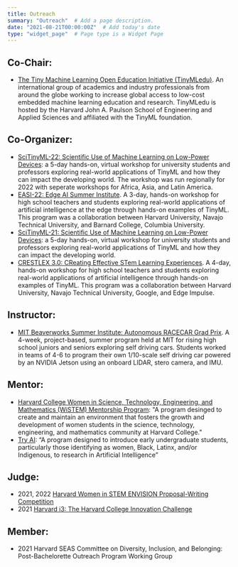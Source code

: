 ```yaml
---
title: Outreach
summary: "Outreach"  # Add a page description.
date: "2021-08-21T00:00:00Z"  # Add today's date
type: "widget_page"  # Page type is a Widget Page
---
```


## Co-Chair:
+ [The Tiny Machine Learning Open Education Initiative (TinyMLedu)](https://tinymledu.org). An international group of academics and industry professionals from around the globe working to increase global access to low-cost embedded machine learning education and research. TinyMLedu is hosted by the Harvard John A. Paulson School of Engineering and Applied Sciences and affiliated with the TinyML foundation.

## Co-Organizer:
+ [SciTinyML-22: Scientific Use of Machine Learning on Low-Power Devices](/courses/scitinyml-22): a 5-day hands-on, virtual workshop for university students and professors exploring real-world applications of TinyML and how they can impact the developing world. The workshop was run regionally for 2022 with seperate workshops for Africa, Asia, and Latin America.
+ [EASI-22: Edge AI Summer Institute](/courses/easi-22). A 3-day, hands-on workshop for high school teachers and students exploring real-world applications of artificial intelligence at the edge through hands-on examples of TinyML. This program was a collaboration between Harvard University, Navajo Technical University, and Barnard College, Columbia University.
+ [SciTinyML-21: Scientific Use of Machine Learning on Low-Power Devices](/courses/scitinyml-21): a 5-day hands-on, virtual workshop for university students and professors exploring real-world applications of TinyML and how they can impact the developing world. 
+ [CRESTLEX 3.0: CReating Effective STem Learning Experiences](/courses/crestlex). A 4-day, hands-on workshop for high school teachers and students exploring real-world applications of artificial intelligence through hands-on examples of TinyML. This program was a collaboration between Harvard University, Navajo Technical University, Google, and Edge Impulse.

## Instructor:
+ [MIT Beaverworks Summer Institute: Autonomous RACECAR Grad Prix](/courses/beaverworks). A 4-week, project-based, summer program held at MIT for rising high school juniors and seniors exploring self driving cars. Students worked in teams of 4-6 to program their own 1/10-scale self driving car powered by an NVIDIA Jetson using an onboard LIDAR, stero camera, and IMU.

## Mentor:
+  [Harvard College Women in Science, Technology, Engineering, and Mathematics (WiSTEM) Mentorship Program](https://hcwc.college.harvard.edu/): "A program desinged to create and maintain an environment that fosters the growth and development of women students in the science, technology, engineering, and mathematics community at Harvard College."
+  [Try AI](https://www.try-ai.org/): “A program designed to introduce early undergraduate students, particularly those identifying as women, Black, Latinx, and/or Indigenous, to research in Artificial Intelligence”

## Judge:
+ 2021, 2022 [Harvard Women in STEM ENVISION Proposal-Writing Competition](https://www.envisionbywistem.com/)
+ 2021 [Harvard i3: The Harvard College Innovation Challenge](http://tech.seas.harvard.edu/harvardi3)

## Member:
+ 2021 Harvard SEAS Committee on Diversity, Inclusion, and Belonging: Post-Bachelorette Outreach Program Working Group